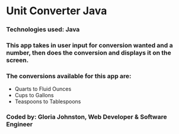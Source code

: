 # Unit Converter Java

### Technologies used: Java

### This app takes in user input for conversion wanted and a number, then does the conversion and displays it on the screen.
### The conversions available for this app are:
* Quarts to Fluid Ounces
* Cups to Gallons
* Teaspoons to Tablespoons

### Coded by: Gloria Johnston, Web Developer & Software Engineer
